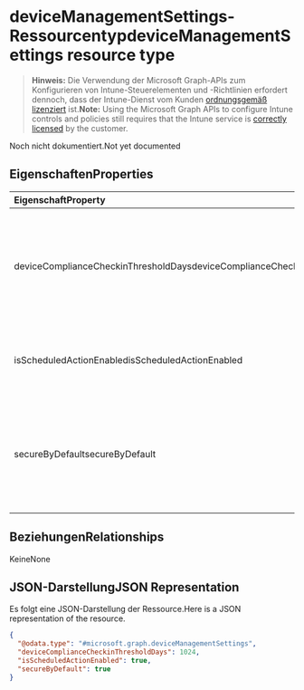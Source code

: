 # <a name="devicemanagementsettings-resource-type"></a><span data-ttu-id="c3ac4-101">deviceManagementSettings-Ressourcentyp</span><span class="sxs-lookup"><span data-stu-id="c3ac4-101">deviceManagementSettings resource type</span></span>

> <span data-ttu-id="c3ac4-102">**Hinweis:** Die Verwendung der Microsoft Graph-APIs zum Konfigurieren von Intune-Steuerelementen und -Richtlinien erfordert dennoch, dass der Intune-Dienst vom Kunden [ordnungsgemäß lizenziert](https://go.microsoft.com/fwlink/?linkid=839381) ist.</span><span class="sxs-lookup"><span data-stu-id="c3ac4-102">**Note:** Using the Microsoft Graph APIs to configure Intune controls and policies still requires that the Intune service is [correctly licensed](https://go.microsoft.com/fwlink/?linkid=839381) by the customer.</span></span>

<span data-ttu-id="c3ac4-103">Noch nicht dokumentiert.</span><span class="sxs-lookup"><span data-stu-id="c3ac4-103">Not yet documented</span></span>
## <a name="properties"></a><span data-ttu-id="c3ac4-104">Eigenschaften</span><span class="sxs-lookup"><span data-stu-id="c3ac4-104">Properties</span></span>
|<span data-ttu-id="c3ac4-105">Eigenschaft</span><span class="sxs-lookup"><span data-stu-id="c3ac4-105">Property</span></span>|<span data-ttu-id="c3ac4-106">Typ</span><span class="sxs-lookup"><span data-stu-id="c3ac4-106">Type</span></span>|<span data-ttu-id="c3ac4-107">Beschreibung</span><span class="sxs-lookup"><span data-stu-id="c3ac4-107">Description</span></span>|
|:---|:---|:---|
|<span data-ttu-id="c3ac4-108">deviceComplianceCheckinThresholdDays</span><span class="sxs-lookup"><span data-stu-id="c3ac4-108">deviceComplianceCheckinThresholdDays</span></span>|<span data-ttu-id="c3ac4-109">Int32</span><span class="sxs-lookup"><span data-stu-id="c3ac4-109">Int32</span></span>|<span data-ttu-id="c3ac4-110">Die Anzahl von Tagen, die ein Gerät ohne Einchecken konform bleiben kann.</span><span class="sxs-lookup"><span data-stu-id="c3ac4-110">The number of days a device is allowed to go without checking in to remain compliant.</span></span> <span data-ttu-id="c3ac4-111">Gültige Werte: 0 bis 120</span><span class="sxs-lookup"><span data-stu-id="c3ac4-111">Valid values 0 to 120</span></span>|
|<span data-ttu-id="c3ac4-112">isScheduledActionEnabled</span><span class="sxs-lookup"><span data-stu-id="c3ac4-112">isScheduledActionEnabled</span></span>|<span data-ttu-id="c3ac4-113">Boolean</span><span class="sxs-lookup"><span data-stu-id="c3ac4-113">Boolean</span></span>|<span data-ttu-id="c3ac4-114">Gibt an, ob das Feature für eine geplante Aktion für die Regel aktiviert ist.</span><span class="sxs-lookup"><span data-stu-id="c3ac4-114">Is feature enabled or not for scheduled action for rule.</span></span>|
|<span data-ttu-id="c3ac4-115">secureByDefault</span><span class="sxs-lookup"><span data-stu-id="c3ac4-115">secureByDefault</span></span>|<span data-ttu-id="c3ac4-116">Boolean</span><span class="sxs-lookup"><span data-stu-id="c3ac4-116">Boolean</span></span>|<span data-ttu-id="c3ac4-117">Ist dies auf „true“ gesetzt, sollte das Gerät als nicht konform gelten, wenn keine Konformitätsrichtlinie verfolgt wird.</span><span class="sxs-lookup"><span data-stu-id="c3ac4-117">Device should be noncompliant when there is no compliance policy targeted when this is true</span></span>|

## <a name="relationships"></a><span data-ttu-id="c3ac4-118">Beziehungen</span><span class="sxs-lookup"><span data-stu-id="c3ac4-118">Relationships</span></span>
<span data-ttu-id="c3ac4-119">Keine</span><span class="sxs-lookup"><span data-stu-id="c3ac4-119">None</span></span>
## <a name="json-representation"></a><span data-ttu-id="c3ac4-120">JSON-Darstellung</span><span class="sxs-lookup"><span data-stu-id="c3ac4-120">JSON Representation</span></span>
<span data-ttu-id="c3ac4-121">Es folgt eine JSON-Darstellung der Ressource.</span><span class="sxs-lookup"><span data-stu-id="c3ac4-121">Here is a JSON representation of the resource.</span></span>
<!-- {
  "blockType": "resource",
  "keyProperty": "id",
  "@odata.type": "microsoft.graph.deviceManagementSettings"
}
-->
``` json
{
  "@odata.type": "#microsoft.graph.deviceManagementSettings",
  "deviceComplianceCheckinThresholdDays": 1024,
  "isScheduledActionEnabled": true,
  "secureByDefault": true
}
```



